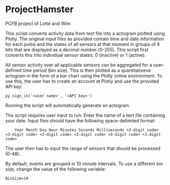 # ProjectHamster
PCFB project of Lotte and Wim

This script converts activity data from text file into a actogram plotted using Plotly. The original input files as provided contain time and date information for each pulse and the states of all sensors at that moment in groups of 8 bits that are displayed as a decimal number (0-255). This script first converts this into individual sensor states: 0 (inactive) or 1 (active).

All sensor activity over all applicable sensors can be aggregated for a user-defined time period (bin size). This is then plotted as a quantitativeve actogram in the form of a bar chart using the Plotly online environment. To use this, the user has to create an account at Plotly and use the provided API key:

	py.sign_in('<user name>', '<API key>')

Running the script will automatically generate an actogram.

The script requires user input to run:
	Enter the name of a text file containing your date. Input files should have the following space-delimited format:
	
		Year Month Day Hour Minutes Seconds Milliseconds <3-digit code> <3-digit code> <3-digit code> <3-digit code> <3-digit code> <3-digit code>
		
The user then has to input the range of sensors that should be processed (0-48). 

By default, events are grouped in 10 minute intervals. To use a different bin size, change the value of the following variable:

	BinSize=10
